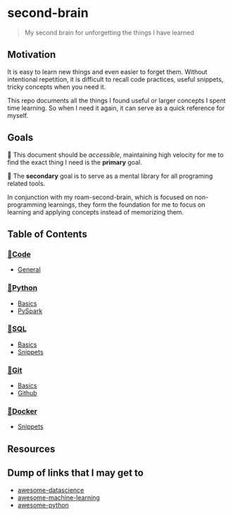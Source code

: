 # second-brain
> My second brain for unforgetting the things I have learned

## Motivation
It is easy to learn new things and even easier to forget them. Without intentional repetition, it is difficult to recall code practices, useful snippets, tricky concepts when you need it.

This repo documents all the things I found useful or larger concepts I spent time learning. So when I need it again, it can serve as a quick reference for myself.

## Goals
:1st_place_medal: This document should be *accessible*, maintaining high velocity for me to find the exact thing I need is the **primary** goal.

:2nd_place_medal: The **secondary** goal is to serve as a mental library for all programing related tools.

In conjunction with my roam-second-brain, which is focused on non-programming learnings, they form the foundation for me to focus on learning and applying concepts instead of memorizing them.

## Table of Contents

### [:owl:Code]()

- [General]()

### [:snake:Python]()

- [Basics]()
- [PySpark]()

### [:t-rex:SQL]()

- [Basics]()
- [Snippets]()

### [:octopus:Git]()

- [Basics]()
- [Github]()

### [:whale:Docker]()

- [Snippets]()

## Resources

## Dump of links that I may get to

- [awesome-datascience](https://github.com/academic/awesome-datascience)
- [awesome-machine-learning](https://github.com/josephmisiti/awesome-machine-learning)
- [awesome-python](https://github.com/vinta/awesome-python)
